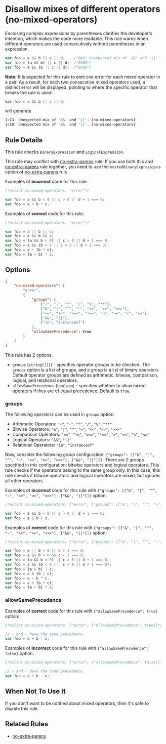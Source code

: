 # Disallow mixes of different operators (no-mixed-operators)

Enclosing complex expressions by parentheses clarifies the developer's intention, which makes the code more readable.
This rule warns when different operators are used consecutively without parentheses in an expression.

```js
var foo = a && b || c || d;    /*BAD: Unexpected mix of '&&' and '||'.*/
var foo = (a && b) || c || d;  /*GOOD*/
var foo = a && (b || c || d);  /*GOOD*/
```

**Note:**
It is expected for this rule to emit one error for each mixed operator in a pair. As a result, for each two consecutive mixed operators used, a distinct error will be displayed, pointing to where the specific operator that breaks the rule is used:

```js
var foo = a && b || c || d;
```

will generate

```sh
1:13  Unexpected mix of '&&' and '||'. (no-mixed-operators)
1:18  Unexpected mix of '&&' and '||'. (no-mixed-operators)
```


## Rule Details

This rule checks `BinaryExpression` and `LogicalExpression`.

This rule may conflict with [no-extra-parens](no-extra-parens.md) rule.
If you use both this and [no-extra-parens](no-extra-parens.md) rule together, you need to use the `nestedBinaryExpressions` option of [no-extra-parens](no-extra-parens.md) rule.

Examples of **incorrect** code for this rule:

```js
/*eslint no-mixed-operators: "error"*/

var foo = a && b < 0 || c > 0 || d + 1 === 0;
var foo = a + b * c;
```

Examples of **correct** code for this rule:

```js
/*eslint no-mixed-operators: "error"*/

var foo = a || b || c;
var foo = a && b && c;
var foo = (a && b < 0) || c > 0 || d + 1 === 0;
var foo = a && (b < 0 || c > 0 || d + 1 === 0);
var foo = a + (b * c);
var foo = (a + b) * c;
```

## Options

```json
{
    "no-mixed-operators": [
        "error",
        {
            "groups": [
                ["+", "-", "*", "/", "%", "**"],
                ["&", "|", "^", "~", "<<", ">>", ">>>"],
                ["==", "!=", "===", "!==", ">", ">=", "<", "<="],
                ["&&", "||"],
                ["in", "instanceof"]
            ],
            "allowSamePrecedence": true
        }
    ]
}
```

This rule has 2 options.

* `groups` (`string[][]`) - specifies operator groups to be checked. The `groups` option is a list of groups, and a group is a list of binary operators. Default operator groups are defined as arithmetic, bitwise, comparison, logical, and relational operators.
* `allowSamePrecedence` (`boolean`) - specifies whether to allow mixed operators if they are of equal precedence. Default is `true`.

### groups

The following operators can be used in `groups` option:

* Arithmetic Operators: `"+"`, `"-"`, `"*"`, `"/"`, `"%"`, `"**"`
* Bitwise Operators: `"&"`, `"|"`, `"^"`, `"~"`, `"<<"`, `">>"`, `">>>"`
* Comparison Operators: `"=="`, `"!="`, `"==="`, `"!=="`, `">"`, `">="`, `"<"`, `"<="`
* Logical Operators: `"&&"`, `"||"`
* Relational Operators: `"in"`, `"instanceof"`

Now, consider the following group configuration: `{"groups": [["&", "|", "^", "~", "<<", ">>", ">>>"], ["&&", "||"]]}`.
There are 2 groups specified in this configuration: bitwise operators and logical operators.
This rule checks if the operators belong to the same group only.
In this case, this rule checks if bitwise operators and logical operators are mixed, but ignores all other operators.

Examples of **incorrect** code for this rule with `{"groups": [["&", "|", "^", "~", "<<", ">>", ">>>"], ["&&", "||"]]}` option:

```js
/*eslint no-mixed-operators: ["error", {"groups": [["&", "|", "^", "~", "<<", ">>", ">>>"], ["&&", "||"]]}]*/

var foo = a && b < 0 || c > 0 || d + 1 === 0;
var foo = a & b | c;
```

Examples of **correct** code for this rule with `{"groups": [["&", "|", "^", "~", "<<", ">>", ">>>"], ["&&", "||"]]}` option:

```js
/*eslint no-mixed-operators: ["error", {"groups": [["&", "|", "^", "~", "<<", ">>", ">>>"], ["&&", "||"]]}]*/

var foo = a || b > 0 || c + 1 === 0;
var foo = a && b > 0 && c + 1 === 0;
var foo = (a && b < 0) || c > 0 || d + 1 === 0;
var foo = a && (b < 0 ||  c > 0 || d + 1 === 0);
var foo = (a & b) | c;
var foo = a & (b | c);
var foo = a + b * c;
var foo = a + (b * c);
var foo = (a + b) * c;
```

### allowSamePrecedence

Examples of **correct** code for this rule with `{"allowSamePrecedence": true}` option:

```js
/*eslint no-mixed-operators: ["error", {"allowSamePrecedence": true}]*/

// + and - have the same precedence.
var foo = a + b - c;
```

Examples of **incorrect** code for this rule with `{"allowSamePrecedence": false}` option:

```js
/*eslint no-mixed-operators: ["error", {"allowSamePrecedence": false}]*/

// + and - have the same precedence.
var foo = a + b - c;
```

## When Not To Use It

If you don't want to be notified about mixed operators, then it's safe to disable this rule.

## Related Rules

* [no-extra-parens](no-extra-parens.md)